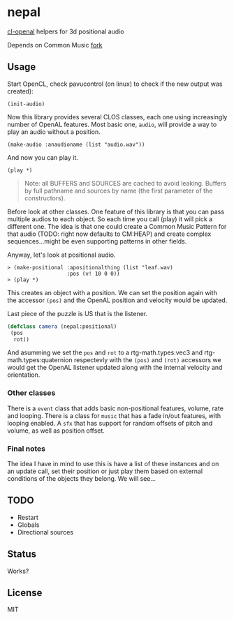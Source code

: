 # nepal

[cl-openal](https://github.com/zkat/cl-openal) helpers for 3d positional audio

Depends on Common Music [fork](https://github.com/ormf/cm)

## Usage

Start OpenCL, check pavucontrol (on linux) to check if the new output was created):
```
(init-audio)
```

Now this library provides several CLOS classes, each one using increasingly number of OpenAL features. Most basic one, `audio`, will provide a way to play an audio without a position.

```
(make-audio :anaudioname (list "audio.wav"))
```

And now you can play it.

```
(play *)
```

> Note: all BUFFERS and SOURCES are cached to avoid leaking. Buffers by full pathname and sources by name (the first parameter of the constructors).

Before look at other classes. One feature of this library is that you can pass multiple audios to each object. So each time you call (play) it will pick a different one. The idea is that one could create a Common Music Pattern for that audio (TODO: right now defaults to CM:HEAP) and create complex sequences...might be even supporting patterns in other fields.

Anyway, let's look at positional audio.

```
> (make-positional :apositionalthing (list "leaf.wav)
                   :pos (v! 10 0 0))
> (play *)
```

This creates an object with a position. We can set the position again with the accessor `(pos)` and the OpenAL position and velocity would be updated.

Last piece of the puzzle is US that is the listener.

```lisp
(defclass camera (nepal:positional)
 (pos
  rot))
```

And asumming we set the `pos` and `rot` to a rtg-math.types:vec3 and rtg-math.types:quaternion respectevly with the `(pos)` and `(rot)` accessors we would get the OpenAL listener updated along with the internal velocity and orientation.

### Other classes

There is a `event` class that adds basic non-positional features, volume, rate and looping. There is a class for `music` that has a fade in/out features, with looping enabled. A `sfx` that has support for random offsets of pitch and volume, as well as position offset.

### Final notes

The idea I have in mind to use this is have a list of these instances and on an update call, set their position or just play them based on external conditions of the objects they belong. We will see...

## TODO

- Restart
- Globals
- Directional sources

## Status

Works?

## License

MIT
